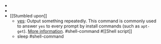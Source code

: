-
-
- [[Stumbled upon]]
	- [yes](https://command-not-found.com/yes): Output something repeatedly. This command is commonly used to answer `yes` to every prompt by install commands (such as `apt-get`). [More information](https://www.gnu.org/software/coreutils/yes). #shell-command #[[Shell script]]
	- sleep #shell-command